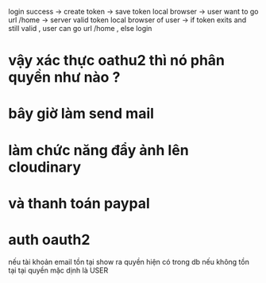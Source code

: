 login success -> create token -> save token local browser -> user want to go url /home 
-> server valid token local browser of user -> if token exits and still valid , user can  go url /home , else login

# vậy xác thực oathu2 thì nó phân quyền như nào ?

# bây giờ làm send mail

# làm chức năng đẩy ảnh lên cloudinary

# và thanh toán paypal


# auth oauth2 
nếu tài khoản email tồn tại show ra quyền hiện có trong db
nếu không tồn tại tại quyền mặc dịnh là USER

